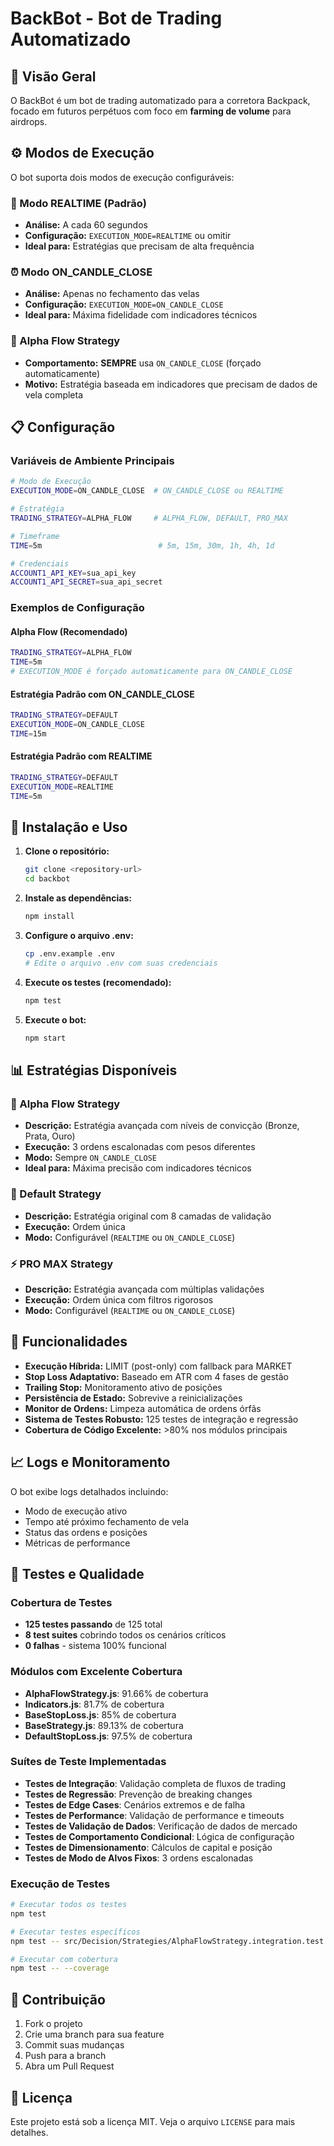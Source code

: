 # BackBot - Bot de Trading Automatizado

## 🎯 Visão Geral

O BackBot é um bot de trading automatizado para a corretora Backpack, focado em futuros perpétuos com foco em **farming de volume** para airdrops.

## ⚙️ Modos de Execução

O bot suporta dois modos de execução configuráveis:

### 🔄 Modo REALTIME (Padrão)
- **Análise:** A cada 60 segundos
- **Configuração:** `EXECUTION_MODE=REALTIME` ou omitir
- **Ideal para:** Estratégias que precisam de alta frequência

### ⏰ Modo ON_CANDLE_CLOSE
- **Análise:** Apenas no fechamento das velas
- **Configuração:** `EXECUTION_MODE=ON_CANDLE_CLOSE`
- **Ideal para:** Máxima fidelidade com indicadores técnicos

### 🧠 Alpha Flow Strategy
- **Comportamento:** **SEMPRE** usa `ON_CANDLE_CLOSE` (forçado automaticamente)
- **Motivo:** Estratégia baseada em indicadores que precisam de dados de vela completa

## 📋 Configuração

### Variáveis de Ambiente Principais

```bash
# Modo de Execução
EXECUTION_MODE=ON_CANDLE_CLOSE  # ON_CANDLE_CLOSE ou REALTIME

# Estratégia
TRADING_STRATEGY=ALPHA_FLOW     # ALPHA_FLOW, DEFAULT, PRO_MAX

# Timeframe
TIME=5m                          # 5m, 15m, 30m, 1h, 4h, 1d

# Credenciais
ACCOUNT1_API_KEY=sua_api_key
ACCOUNT1_API_SECRET=sua_api_secret
```

### Exemplos de Configuração

#### Alpha Flow (Recomendado)
```bash
TRADING_STRATEGY=ALPHA_FLOW
TIME=5m
# EXECUTION_MODE é forçado automaticamente para ON_CANDLE_CLOSE
```

#### Estratégia Padrão com ON_CANDLE_CLOSE
```bash
TRADING_STRATEGY=DEFAULT
EXECUTION_MODE=ON_CANDLE_CLOSE
TIME=15m
```

#### Estratégia Padrão com REALTIME
```bash
TRADING_STRATEGY=DEFAULT
EXECUTION_MODE=REALTIME
TIME=5m
```

## 🚀 Instalação e Uso

1. **Clone o repositório:**
   ```bash
   git clone <repository-url>
   cd backbot
   ```

2. **Instale as dependências:**
   ```bash
   npm install
   ```

3. **Configure o arquivo .env:**
   ```bash
   cp .env.example .env
   # Edite o arquivo .env com suas credenciais
   ```

4. **Execute os testes (recomendado):**
   ```bash
   npm test
   ```

5. **Execute o bot:**
   ```bash
   npm start
   ```

## 📊 Estratégias Disponíveis

### 🧠 Alpha Flow Strategy
- **Descrição:** Estratégia avançada com níveis de convicção (Bronze, Prata, Ouro)
- **Execução:** 3 ordens escalonadas com pesos diferentes
- **Modo:** Sempre `ON_CANDLE_CLOSE`
- **Ideal para:** Máxima precisão com indicadores técnicos

### 🔄 Default Strategy
- **Descrição:** Estratégia original com 8 camadas de validação
- **Execução:** Ordem única
- **Modo:** Configurável (`REALTIME` ou `ON_CANDLE_CLOSE`)

### ⚡ PRO MAX Strategy
- **Descrição:** Estratégia avançada com múltiplas validações
- **Execução:** Ordem única com filtros rigorosos
- **Modo:** Configurável (`REALTIME` ou `ON_CANDLE_CLOSE`)

## 🔧 Funcionalidades

- **Execução Híbrida:** LIMIT (post-only) com fallback para MARKET
- **Stop Loss Adaptativo:** Baseado em ATR com 4 fases de gestão
- **Trailing Stop:** Monitoramento ativo de posições
- **Persistência de Estado:** Sobrevive a reinicializações
- **Monitor de Ordens:** Limpeza automática de ordens órfãs
- **Sistema de Testes Robusto:** 125 testes de integração e regressão
- **Cobertura de Código Excelente:** >80% nos módulos principais

## 📈 Logs e Monitoramento

O bot exibe logs detalhados incluindo:
- Modo de execução ativo
- Tempo até próximo fechamento de vela
- Status das ordens e posições
- Métricas de performance

## 🧪 Testes e Qualidade

### **Cobertura de Testes**
- **125 testes passando** de 125 total
- **8 test suites** cobrindo todos os cenários críticos
- **0 falhas** - sistema 100% funcional

### **Módulos com Excelente Cobertura**
- **AlphaFlowStrategy.js**: 91.66% de cobertura
- **Indicators.js**: 81.7% de cobertura
- **BaseStopLoss.js**: 85% de cobertura
- **BaseStrategy.js**: 89.13% de cobertura
- **DefaultStopLoss.js**: 97.5% de cobertura

### **Suítes de Teste Implementadas**
- **Testes de Integração**: Validação completa de fluxos de trading
- **Testes de Regressão**: Prevenção de breaking changes
- **Testes de Edge Cases**: Cenários extremos e de falha
- **Testes de Performance**: Validação de performance e timeouts
- **Testes de Validação de Dados**: Verificação de dados de mercado
- **Testes de Comportamento Condicional**: Lógica de configuração
- **Testes de Dimensionamento**: Cálculos de capital e posição
- **Testes de Modo de Alvos Fixos**: 3 ordens escalonadas

### **Execução de Testes**
```bash
# Executar todos os testes
npm test

# Executar testes específicos
npm test -- src/Decision/Strategies/AlphaFlowStrategy.integration.test.js

# Executar com cobertura
npm test -- --coverage
```

## 🤝 Contribuição

1. Fork o projeto
2. Crie uma branch para sua feature
3. Commit suas mudanças
4. Push para a branch
5. Abra um Pull Request

## 📄 Licença

Este projeto está sob a licença MIT. Veja o arquivo `LICENSE` para mais detalhes.